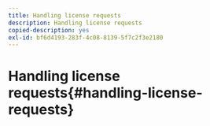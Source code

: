 ```yaml
---
title: Handling license requests
description: Handling license requests
copied-description: yes
exl-id: bf6d4193-283f-4c08-8139-5f7c2f3e2180
---
```

# Handling license requests{#handling-license-requests}
